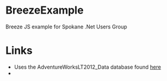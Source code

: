BreezeExample
=============

Breeze JS example for Spokane .Net Users Group

Links
=============

* Uses the AdventureWorksLT2012_Data database found [here](http://msftdbprodsamples.codeplex.com/releases/view/55330)
* 
